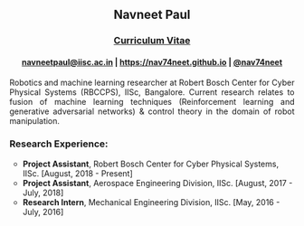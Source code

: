 <h2 class="rsection"><center><b>Navneet Paul</b></center></h2>
<h3><center><a href="{{ site.github.url }}/assets/resume.pdf" class="main-link">Curriculum Vitae</a></center></h3>
<center><h4 class="rsection"><a href="https://bit.ly/2rBGAWt" class="md-link">navneetpaul@iisc.ac.in</a> | <a href="https://nav74neet.github.io" class="md-link">https://nav74neet.github.io</a> |  <a href="https://twitter.com/nav74neet" class="md-link">@nav74neet</a><!-- <a href="https://bit.ly/2A3Oi02" class="md-link">Google Scholar</a> --></h4></center>
<p style="text-align:justify">
    Robotics and machine learning researcher at Robert Bosch Center for Cyber Physical Systems (RBCCPS), IISc, Bangalore. Current research relates to fusion of machine learning techniques (Reinforcement learning and generative adversarial networks) & control theory in the domain of robot manipulation.
</p>

<h3>Research Experience:</h3>
<p style="text-align:justify;">
	 <ul style="list-style-type:circle">
  		<li><b>Project Assistant</b>, Robert Bosch Center for Cyber Physical Systems, IISc. [August, 2018 - Present]</li>
  		<li><b>Project Assistant</b>, Aerospace Engineering Division, IISc. [August, 2017 - July, 2018]</li>
  		<li><b>Research Intern</b>, Mechanical Engineering Division, IISc. [May, 2016 - July, 2016]</li>
	</ul> 
</p>

